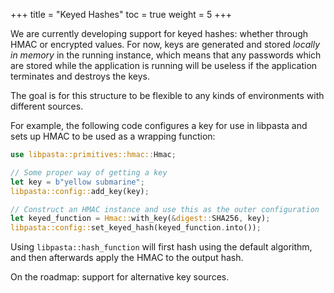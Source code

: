 +++
title = "Keyed Hashes"
toc = true
weight = 5
+++

We are currently developing support for keyed hashes: whether through HMAC or
encrypted values. For now, keys are generated and stored _locally in memory_ in
the running instance, which means that any passwords which are stored while the
application is running will be useless if the application terminates and
destroys the keys.

The goal is for this structure to be flexible to any kinds of environments with
different sources.

For example, the following code configures a key for use in libpasta and
sets up HMAC to be used as a wrapping function:

```rust
use libpasta::primitives::hmac::Hmac;

// Some proper way of getting a key
let key = b"yellow submarine";
libpasta::config::add_key(key);

// Construct an HMAC instance and use this as the outer configuration
let keyed_function = Hmac::with_key(&digest::SHA256, key);
libpasta::config::set_keyed_hash(keyed_function.into());
```

Using `libpasta::hash_function` will first hash using the default algorithm, and
then afterwards apply the HMAC to the output hash.

On the roadmap: support for alternative key sources.